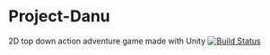 # Project-Danu
2D top down action adventure game made with Unity
[![Build Status](https://travis-ci.org/WyrmwoodSoft/Project-Danu.svg?branch=master)](https://travis-ci.org/WyrmwoodSoft/Project-Danu)
